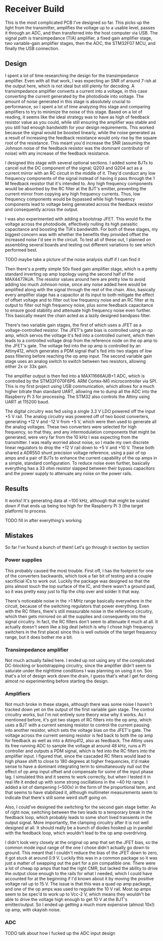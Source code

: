 # Receiver Build
This is the most complicated PCB I've designed so far.
This picks up the light from the transmitter, amplifies the voltage up to a usable level, passes it through an ADC, and then transferred into the host computer via USB.
The signal path is transimpedance (TIA) amplifier, a fixed gain amplifier stage, two variable-gain amplifier stages, then the ADC, the STM32F07 MCU, and finally the USB connection.

## Design
I spent a lot of time researching the design for the transimpedance amplifier.
Even with all that work, I was expecting an SNR of around 7-ish at the output here, which is not ideal but still plenty for decoding.
A transimpedance amplifier converts a current into a voltage, in this case converting the current generated by the photodiode into voltage.
The amount of noise generated in this stage is absolutely crucial to performance, so I spent a lot of time analyzing this stage and comparing amplifiers to try to minimize the noise of this stage.
Based on a lot of reading, it seems like the ideal strategy was to have as high of feedback resistor value as you could, while still ensuring the amplifier was stable and you still had enough bandwidth for your design requirements.
This worked because the signal would be boosted linearly, while the noise generated as a result of increasing the feedback resistance would only rise by the square root of the resistance.
This meant you'd increase the SNR (assuming the Johnson noise of the feedback resistor was the dominant contributor of noise) with any increase of the feedback resistance.

I designed this stage with several optional sections.
I added some BJTs to cancel out the DC component of the signal; Q203 and Q204 act as a current mirror with an RC circuit in the middle of it.
They'd conduct any low frequency components of the signal instead of having it pass through the 1 M feedback resistor that it's intended to.
Any high frequency components would be absorbed by the RC filter at the BJT's emitter, preventing the current mirror from copying any high frequency currents.
Thus, low frequency components would be bypassed while high frequency components lead to voltage being generated across the feedback resistor and consequently across the output.

I was also experimented with adding a bootstrap JFET.
This would fix the voltage across the photodiode, effectively nulling its high parasitic capacitance and boosting the TIA's bandwidth.
For both of these stages, my biggest concern was with whether the benefits they provided offset the increased noise I'd see in the circuit.
To test all of these out, I planned on assembling several boards and testing out different variations to see which performed best.

TODO maybe take a picture of the noise analysis stuff if I can find it

Then there's a pretty simple 50x fixed gain amplifier stage, which is a pretty standard inverting op amp topology using the second half of the MAX4477AUA.
The resistor values around here are pretty low to avoid adding too much Johnson noise, since any noise added here would be amplified along with the signal through the rest of the chain.
Also, basically every amplifier stage has a capacitor at its input to both mitigate the effect of offset voltage and to filter out low frequency noise and an RC filter at its output to filter out high frequency noise, plus some feedback capacitance to ensure good stability and attenuate high frequency noise even further.
This basically meant the chain acted as a lazily designed bandpass filter.

There's two variable gain stages, the first of which uses a JFET as a voltage-controlled resistor.
The JFET's gate bias is controlled using an op amp, which servos the voltage it's fed into a controlled current, which then leads to a controlled voltage drop from the reference node on the op amp to the JFET's gate.
The voltage fed into the op amp is controlled by an Attiny412, which generates a PDM signal that's fed into two stages of low pass filtering before reaching the op amp input.
The second variable gain stage uses an analog switch to switch between two resistors, allowing either 2x or 33x gain.

The amplifier output is then fed into a MAX11666AUB+1 ADC, which is controlled by the STM32F070F6P6. ARM Cortex-M0 microcontroller via SPI.
This is my first project using USB communication, which allows for a much higher bitrate than standard UART, allowing me to dump all the ADC into the Raspberry Pi 3 for processing.
The STM32 also controls the Attiny using UART at 115200 baud.

The digital circuitry was fed using a single 3.3 V LDO powered off the input +5 V rail.
The analog circuitry was powered off of two boost converters, generating +12 V and -12 V from +5 V, which were then used to generate all the analog voltages.
These two converters were selected for high frequency, so that they, and any intermodulation components that might be generated, were very far from the 10 kHz I was expecting from the transmitter.
I was really worried about noise, so I made my own discrete linear regulators to drop the +12 V rail down to +5 V and +10 V.
These both shared a ADR550 shunt precision voltage reference, using a pair of op amps and a pair of BJTs to enhance the current capability of the op amps in a simple, standard configuration.
To reduce noise even further, basically everything has a 33 ohm resistor slapped between their bypass capacitors and the power supply to attenuate any noise on the power rails.

## Results
It works!
It's generating data at ~100 kHz, although that might be scaled down if that ends up being too high for the Raspberry Pi 3 (the target platform) to process.

TODO fill in after everything's working

## Mistakes
So far I've found a bunch of them!
Let's go through it section by section

### Power supplies
This probably caused the most trouble.
First off, I has the footprint for one of the converters backwards, which took a fair bit of testing and a couple sacrificial ICs to work out.
Luckily the package was designed so that the pins almost touch the top surface of the IC, and there wasn't a ground pad, so it was pretty easy just to flip the chip over and solder it that way.

There's noticeable noise in the >1 MHz range basically everywhere in the circuit, because of the switching regulators that power everything.
Even with the RC filters, there's still measurable noise in the reference circuitry, which then gets mirrored on all the supplies and consequently into the signal circuitry.
In fact, the RC filters don't seem to attenuate it much at all.
It actually doesn't seem like a big deal (which is why I chose high frequency switchers in the first place) since this is well outside of the target frequency range, but it does bother me a bit.

### Transimpedance amplifier
Not much actually failed here.
I ended up not using any of the complicated DC-blocking or bootstrapping circuitry, since the amplifier didn't seem to saturate under the nighttime conditions I was planning on using it on.
Soo that's a lot of design work down the drain, I guess that's what I get for doing almost no experimenting before starting the design.

### Amplifiers
Not much broke in these stages, although there was some noise I haven't tracked down yet on the output of the first variable gain stage.
The control circuitry works, but I'm not entirely sure theory wise why it works.
As I mentioned before, it's got two stages of RC filters into the op amp, which uses a BJT with a current sensing resistor to control the current passing into another resistor, which sets the voltage bias on the JFET's gate.
The voltage across the current sensing resistor is fed back to both the op amp for feedback as well as into a Attiny412, also as feedback.
The Attiny uses its free running ADC to sample the voltage at around 48 kHz, runs a PI controller and outputs a PDM signal, which is fed into the RC filters into the amplifier input.
I figured that, since the cascaded RC filters would lead to high phase shift to close to 180 degrees at higher frequencies, it'd make sense to have a dominant integrating term to simultaneously null out the effect of op amp input offset and compensate for some of the input phase lag.
I simulated this and it seems to work correctly, but when I tested it in real life it ended up with some strong oscillations in the ~40 Hz range.
I added a lot of dampening (~500x) in the form of the proportional term, and that seems to have stabilized it, although multimeter measurements seem to indicate that there's still some weird stuff going on.

Also, I could've designed the switching for the second gain stage better.
As of right now, switching between the two leads to a temporary break in the feedback loop, which probably leads to some short lived transients in the output signal.
More importantly, the clamping circuitry after it is not well designed at all.
It should really be a bunch of diodes hooked up in parallel with the feedback loop, which wouldn't lead to the op amp overdriving.

I didn't look very closely at the original op amp that set the JFET bias, so the common mode input range of the one I chose didn't actually go down to ground.
This meant that I couldn't reduce the bias of the JFET down to zero, it got stuck at around 0.9 V.
Luckily this was in a common package so it was just a matter of swapping out the part for a pin compatible one.
There were a lot of cheap op amps that had the right CMR, but lacked the ability to drive the output close enough to the rails for what I needed, which I could have accounted for at the beginning if I'd known about it by moving the positive voltage rail up to 15 V.
The issue is that this was a quad op amp package, and one of the op amps was used to regulate the 10 V rail.
Most op amps seem to be spec'd to work up to Vcc-2 V, which means they wouldn't be able to drive the voltage high enough to get 10 V at the BJT's emitter/output.
So I ended up getting a much more expensive (almost 10x!) op amp, with okayish noise.

### ADC

TODO talk about how I fucked up the ADC input design
